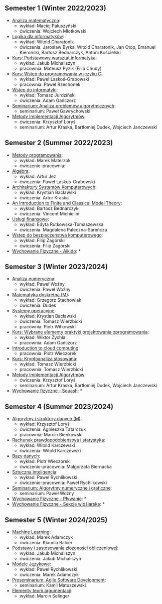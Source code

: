 ## Semester 1 (Winter 2022/2023)

* [Analiza matematyczna]():
    * wykład: Maciej Paluszyński
    * ćwiczenia: Wojciech Młotkowski
    <!-- * repetytorium: Maciej Paluszyński -->
* [Logika dla informatyków]():
    * wykład: Witold Charatonik
    * ćwiczenia: Jarosław Byrka, Witold Charatonik, Jan Otop, Emanuel Kieroński, Bartosz Bednarczyk, Antoni Kościelski
    <!-- * repetytorium: Jerzy Marcinkowski -->
* [Kurs: Podstawowy warsztat informatyka]():
    * wykład: Jakub Michaliszyn
    * pracownia: Mateusz Pyzik (Filip Chudy)
* [Kurs: Wstęp do programowania w języku C]():
    * wykład: Paweł Laskoś-Grabowski
    * pracownia: Paweł Rzechonek
* [Wstęp do informatyki]():
    * wykład: Tomasz Jurdziński
    * ćwiczenia: Adam Gańczorz
* [Seminarium: Analiza problemów algorytmicznych]():
	* seminarium: Paweł Gawrychowski
* [Metody Implementacji Algorytmów]():
	* ćwiczenia: Krzysztof Loryś
	* seminarium: Artur Kraska, Bartłomiej Dudek, Wojciech Janczewski


## Semester 2 (Summer 2022/2023)

* [Metody programowania]():
    * wykład: Marek Materzok
    * ćwiczenio-pracownia:
* [Algebra]():
    * wykład: Artur Jeż
    * ćwiczenia: Paweł Laskoś-Grabowski
    <!-- * repetytorium: Emanuel Kieroński -->
* [Architektury Systemów Komputerowych]():
    * wykład: Krystian Bacławski
    * ćwiczenia: Artur Kraska
* [An Introduction to Finite and Classical Model Theory]():
	* wykład: Bartosz Bednarczyk
	* ćwiczenia: Vincent Michielini
* [Usługi finansowe]():
	* wykład: Edyta Rutkowska-Tomaszewska
	* ćwiczenia: Magdalena Paleczna-Sareńcza
* [Wstęp do bezpieczeństwa komputerowego]():
	* wykład: Filip Zagórski
	* ćwiczenia: Filip Zagórski
* [Wychowanie Fizyczne - Aikido]():
	*

<!-- Język angielski B2-II Lektorat -->


## Semester 3 (Winter 2023/2024)

* [Analiza numeryczna]():
    * wykład: Paweł Woźny
    * ćwiczenia: Paweł Woźny
    <!-- * repetytorium: Witold Karczewski -->
* [Matematyka dyskretna (M)]():
    * wykład: Grzegorz Stachowiak
    * ćwiczenia: Dudek
* [Systemy operacyjne]():
    * wykład: Krystian Bacławski
    * ćwiczenia: Tomasz Wierzbicki
    * pracownia: Piotr Witkowski
    <!-- * repetytorium: Piotr Polesiuk -->
* [Kurs: Wybrane elementy praktyki projektowania oprogramowania]():
    * wykład: Wiktor Zychla
    * pracownia: Adam Gańczorz
* [Introduction to cloud computing]():
	* pracownia: Piotr Wieczorek
* [Kurs: Kryptoanaliza stosowana]():
	* wykład: Tomasz Wierzbicki
	* pracownia: Tomasz Wierzbicki
* [Metody Implementacji Algorytmów]():
	* ćwiczenia: Krzysztof Loryś
	* seminarium: Artur Kraska, Bartłomiej Dudek, Wojciech Janczewski
* [Wychowanie fizyczne - Squash]():
	*


## Semester 4 (Summer 2023/2024)

* [Algorytmy i struktury danych (M)]():
    * wykład: Krzysztof Loryś
    * ćwiczenia: Agnieszka Tatarczuk
    * pracownia: Marcin Bieńkowski
* [Rachunek prawdopodobieństwa i statystyka]():
    * wykład: Witold Karczewski
    * ćwiczenia: Witold Karczewski
* [Bazy danych]():
    * wykład: Piotr Wieczorek
    * ćwiczenio-pracownia: Małgorzata Biernacka
* [Sztuczna inteligencja]():
	* wykład: Paweł Rychlikowski
	* ćwiczenio-pracownia: Paweł Rychlikowski
* [Seminarium: Algorytmy numeryczne i graficzne]():
	* seminarium: Paweł Woźny
* [Wychowanie Fizyczne - Pływanie]():
	*
* [Wychowanie Fizyczne - Sekcja wioślarska]():
	*


## Semester 5 (Winter 2024/2025)

* [Machine Learning]():
	* wykład: Marek Adamczyk
	* ćwiczenia: Klaudia Balcer
* [Podstawy i zastosowania złożoności obliczeniowej]():
    * wykład: Jakub Michaliszyn
    * ćwiczenia: Jakub Michaliszyn
* [Modele Językowe]():
	* wykład: Paweł Rychlikowski
	* ćwiczenia: Marek Adamczyk
* [Proseminarium: Agile Software Development]():
	* seminarium: Kamil Matuszewski
* [Elementy teorii argumentacji]():
	* wykład: Marcin Selinger
